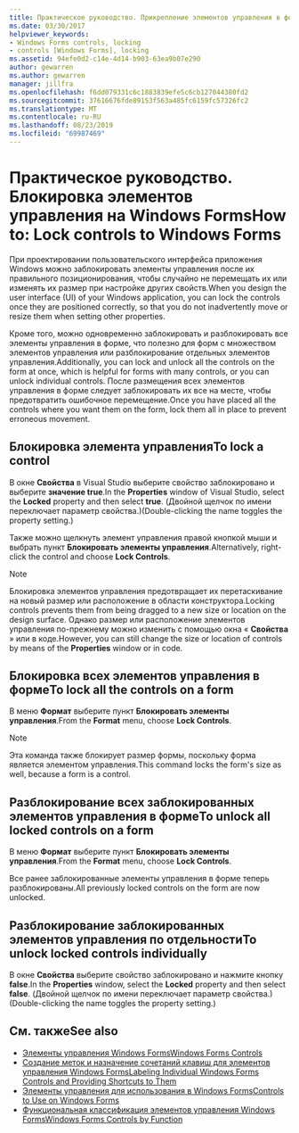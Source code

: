 ```yaml
---
title: Практическое руководство. Прикрепление элементов управления в формах Windows Forms
ms.date: 03/30/2017
helpviewer_keywords:
- Windows Forms controls, locking
- controls [Windows Forms], locking
ms.assetid: 94efe0d2-c14e-4d14-b903-63ea9b07e290
author: gewarren
ms.author: gewarren
manager: jillfra
ms.openlocfilehash: f6dd079331c6c1883839efe5c6cb127044380fd2
ms.sourcegitcommit: 37616676fde89153f563a485fc6159fc57326fc2
ms.translationtype: MT
ms.contentlocale: ru-RU
ms.lasthandoff: 08/23/2019
ms.locfileid: "69987469"
---
```

# <a name="how-to-lock-controls-to-windows-forms"></a><span data-ttu-id="b2c8a-102">Практическое руководство. Блокировка элементов управления на Windows Forms</span><span class="sxs-lookup"><span data-stu-id="b2c8a-102">How to: Lock controls to Windows Forms</span></span>

<span data-ttu-id="b2c8a-103">При проектировании пользовательского интерфейса приложения Windows можно заблокировать элементы управления после их правильного позиционирования, чтобы случайно не перемещать их или изменять их размер при настройке других свойств.</span><span class="sxs-lookup"><span data-stu-id="b2c8a-103">When you design the user interface (UI) of your Windows application, you can lock the controls once they are positioned correctly, so that you do not inadvertently move or resize them when setting other properties.</span></span>

<span data-ttu-id="b2c8a-104">Кроме того, можно одновременно заблокировать и разблокировать все элементы управления в форме, что полезно для форм с множеством элементов управления или разблокирование отдельных элементов управления.</span><span class="sxs-lookup"><span data-stu-id="b2c8a-104">Additionally, you can lock and unlock all the controls on the form at once, which is helpful for forms with many controls, or you can unlock individual controls.</span></span> <span data-ttu-id="b2c8a-105">После размещения всех элементов управления в форме следует заблокировать их все на месте, чтобы предотвратить ошибочное перемещение.</span><span class="sxs-lookup"><span data-stu-id="b2c8a-105">Once you have placed all the controls where you want them on the form, lock them all in place to prevent erroneous movement.</span></span>

## <a name="to-lock-a-control"></a><span data-ttu-id="b2c8a-106">Блокировка элемента управления</span><span class="sxs-lookup"><span data-stu-id="b2c8a-106">To lock a control</span></span>

<span data-ttu-id="b2c8a-107">В окне **Свойства** в Visual Studio выберите свойство заблокировано и выберите **значение true**.</span><span class="sxs-lookup"><span data-stu-id="b2c8a-107">In the **Properties** window of Visual Studio, select the **Locked** property and then select **true**.</span></span> <span data-ttu-id="b2c8a-108">(Двойной щелчок по имени переключает параметр свойства.)</span><span class="sxs-lookup"><span data-stu-id="b2c8a-108">(Double-clicking the name toggles the property setting.)</span></span>

<span data-ttu-id="b2c8a-109">Также можно щелкнуть элемент управления правой кнопкой мыши и выбрать пункт **Блокировать элементы управления**.</span><span class="sxs-lookup"><span data-stu-id="b2c8a-109">Alternatively, right-click the control and choose **Lock Controls**.</span></span>

> [!NOTE]
> <span data-ttu-id="b2c8a-110">Блокировка элементов управления предотвращает их перетаскивание на новый размер или расположение в области конструктора.</span><span class="sxs-lookup"><span data-stu-id="b2c8a-110">Locking controls prevents them from being dragged to a new size or location on the design surface.</span></span> <span data-ttu-id="b2c8a-111">Однако размер или расположение элементов управления по-прежнему можно изменить с помощью окна « **Свойства** » или в коде.</span><span class="sxs-lookup"><span data-stu-id="b2c8a-111">However, you can still change the size or location of controls by means of the **Properties** window or in code.</span></span>

## <a name="to-lock-all-the-controls-on-a-form"></a><span data-ttu-id="b2c8a-112">Блокировка всех элементов управления в форме</span><span class="sxs-lookup"><span data-stu-id="b2c8a-112">To lock all the controls on a form</span></span>

<span data-ttu-id="b2c8a-113">В меню **Формат** выберите пункт **Блокировать элементы управления**.</span><span class="sxs-lookup"><span data-stu-id="b2c8a-113">From the **Format** menu, choose **Lock Controls**.</span></span>

> [!NOTE]
> <span data-ttu-id="b2c8a-114">Эта команда также блокирует размер формы, поскольку форма является элементом управления.</span><span class="sxs-lookup"><span data-stu-id="b2c8a-114">This command locks the form's size as well, because a form is a control.</span></span>

## <a name="to-unlock-all-locked-controls-on-a-form"></a><span data-ttu-id="b2c8a-115">Разблокирование всех заблокированных элементов управления в форме</span><span class="sxs-lookup"><span data-stu-id="b2c8a-115">To unlock all locked controls on a form</span></span>

<span data-ttu-id="b2c8a-116">В меню **Формат** выберите пункт **Блокировать элементы управления**.</span><span class="sxs-lookup"><span data-stu-id="b2c8a-116">From the **Format** menu, choose **Lock Controls**.</span></span>

<span data-ttu-id="b2c8a-117">Все ранее заблокированные элементы управления в форме теперь разблокированы.</span><span class="sxs-lookup"><span data-stu-id="b2c8a-117">All previously locked controls on the form are now unlocked.</span></span>

## <a name="to-unlock-locked-controls-individually"></a><span data-ttu-id="b2c8a-118">Разблокирование заблокированных элементов управления по отдельности</span><span class="sxs-lookup"><span data-stu-id="b2c8a-118">To unlock locked controls individually</span></span>

<span data-ttu-id="b2c8a-119">В окне **Свойства** выберите свойство заблокировано и нажмите кнопку **false**.</span><span class="sxs-lookup"><span data-stu-id="b2c8a-119">In the **Properties** window, select the **Locked** property and then select **false**.</span></span> <span data-ttu-id="b2c8a-120">(Двойной щелчок по имени переключает параметр свойства.)</span><span class="sxs-lookup"><span data-stu-id="b2c8a-120">(Double-clicking the name toggles the property setting.)</span></span>

## <a name="see-also"></a><span data-ttu-id="b2c8a-121">См. также</span><span class="sxs-lookup"><span data-stu-id="b2c8a-121">See also</span></span>

- [<span data-ttu-id="b2c8a-122">Элементы управления Windows Forms</span><span class="sxs-lookup"><span data-stu-id="b2c8a-122">Windows Forms Controls</span></span>](index.md)
- [<span data-ttu-id="b2c8a-123">Создание меток и назначение сочетаний клавиш для элементов управления Windows Forms</span><span class="sxs-lookup"><span data-stu-id="b2c8a-123">Labeling Individual Windows Forms Controls and Providing Shortcuts to Them</span></span>](labeling-individual-windows-forms-controls-and-providing-shortcuts-to-them.md)
- [<span data-ttu-id="b2c8a-124">Элементы управления для использования в Windows Forms</span><span class="sxs-lookup"><span data-stu-id="b2c8a-124">Controls to Use on Windows Forms</span></span>](controls-to-use-on-windows-forms.md)
- [<span data-ttu-id="b2c8a-125">Функциональная классификация элементов управления Windows Forms</span><span class="sxs-lookup"><span data-stu-id="b2c8a-125">Windows Forms Controls by Function</span></span>](windows-forms-controls-by-function.md)
